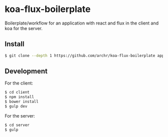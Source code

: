 # koa-flux-boilerplate

Boilerplate/workflow for an application with react and flux in the client and koa for the server.

## Install

```sh
$ git clone --depth 1 https://github.com/archr/koa-flux-boilerplate appname
```

## Development

For the client:

```sh
$ cd client
$ npm install
$ bower install
$ gulp dev
```

For the server:
```sh
$ cd server
$ gulp
```